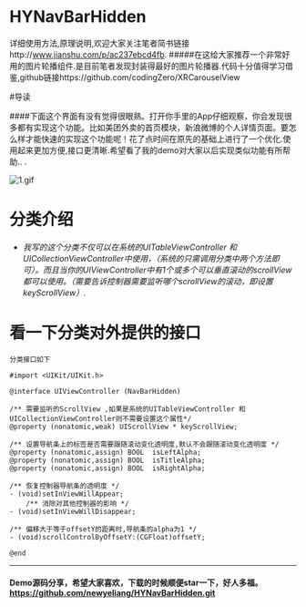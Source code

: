 # HYNavBarHidden
详细使用方法,原理说明,欢迎大家关注笔者简书链接http://www.jianshu.com/p/ac237ebcd4fb.
#####在这给大家推荐一个非常好用的图片轮播组件.是目前笔者发现封装得最好的图片轮播器.代码十分值得学习借鉴,github链接https://github.com/codingZero/XRCarouselView

#导读

####下面这个界面有没有觉得很眼熟。打开你手里的App仔细观察，你会发现很多都有实现这个功能。比如美团外卖的首页模块，新浪微博的个人详情页面。要怎么样才能快速的实现这个功能呢！花了点时间在原先的基础上进行了一个优化.使用起来更加方便,接口更清晰.希望看了我的demo对大家以后实现类似功能有所帮助..
.

![1.gif](http://upload-images.jianshu.io/upload_images/1338042-b49f8c85cef44460.gif?imageMogr2/auto-orient/strip)


# 分类介绍
* ###### 我写的这个分类不仅可以在系统的UITableViewController 和UICollectionViewController中使用，（系统的只需调用分类中两个方法即可）。而且当你的UIViewController中有1个或多个可以垂直滚动的scrollView都可以使用。（需要告诉控制器需要监听哪个scrollView的滚动，即设置keyScrollView）.


# 看一下分类对外提供的接口

    分类接口如下

	#import <UIKit/UIKit.h>
	
	@interface UIViewController (NavBarHidden)
	
	/** 需要监听的ScrollView ,如果是系统的UITableViewController 和UICollectionViewController则不需要设置这个属性*/
	@property (nonatomic,weak) UIScrollView * keyScrollView;
	
	/** 设置导航条上的标签是否需要跟随滚动变化透明度,默认不会跟随滚动变化透明度 */
	@property (nonatomic,assign) BOOL  isLeftAlpha;
	@property (nonatomic,assign) BOOL  isTitleAlpha;
	@property (nonatomic,assign) BOOL  isRightAlpha;
	
	/** 恢复控制器导航条的透明度 */
	- (void)setInViewWillAppear;
        /** 消除对其他控制器的影响 */
	- (void)setInViewWillDisappear;
	
	/** 偏移大于等于offsetY的距离时,导航条的alpha为1 */
	- (void)scrollControlByOffsetY:(CGFloat)offsetY;
	
	@end
---

#### Demo源码分享，希望大家喜欢，下载的时候顺便star一下，好人多福。<https://github.com/newyeliang/HYNavBarHidden.git>
